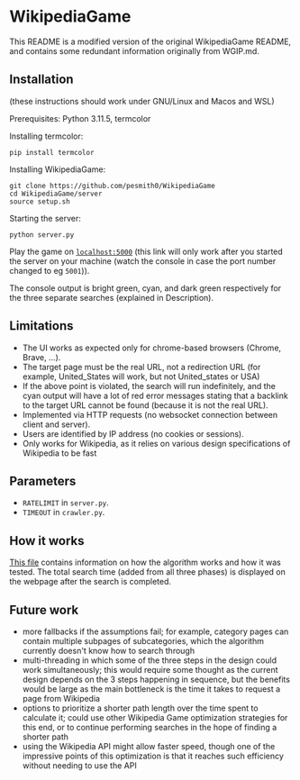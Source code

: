 # WikipediaGame

This README is a modified version of the original WikipediaGame README, and contains some redundant information originally from WGIP.md.

## Installation

(these instructions should work under GNU/Linux and Macos and WSL)

Prerequisites: Python 3.11.5, termcolor

Installing termcolor:
```
pip install termcolor
```

Installing WikipediaGame:

```
git clone https://github.com/pesmith0/WikipediaGame
cd WikipediaGame/server
source setup.sh
```

Starting the server:

```
python server.py
```

Play the game on [`localhost:5000`](http://127.0.0.1:5000/) (this link will only work after you started the server on your machine (watch the console in case the port number changed to eg `5001`)).

The console output is bright green, cyan, and dark green respectively for the three separate searches (explained in Description).

## Limitations

- The UI works as expected only for chrome-based browsers (Chrome, Brave, ...).
- The target page must be the real URL, not a redirection URL (for example, United_States will work, but not United_states or USA)
- If the above point is violated, the search will run indefinitely, and the cyan output will have a lot of red error messages stating that a backlink to the target URL cannot be found (because it is not the real URL).
- Implemented via HTTP requests (no websocket connection between client and server).
- Users are identified by IP address (no cookies or sessions).
- Only works for Wikipedia, as it relies on various design specifications of Wikipedia to be fast

## Parameters

- `RATELIMIT` in `server.py`.
- `TIMEOUT` in `crawler.py`.

## How it works

[This file](https://github.com/pesmith0/WikipediaGame/blob/main/contributions.md) contains information on how the algorithm works and how it was tested. The total search time (added from all three phases) is displayed on the webpage after the search is completed.

## Future work

- more fallbacks if the assumptions fail; for example, category pages can contain multiple subpages of subcategories, which the algorithm currently doesn't know how to search through
- multi-threading in which some of the three steps in the design could work simultaneously; this would require some thought as the current design depends on the 3 steps happening in sequence, but the benefits would be large as the main bottleneck is the time it takes to request a page from Wikipedia
- options to prioritize a shorter path length over the time spent to calculate it; could use other Wikipedia Game optimization strategies for this end, or to continue performing searches in the hope of finding a shorter path
- using the Wikipedia API might allow faster speed, though one of the impressive points of this optimization is that it reaches such efficiency without needing to use the API